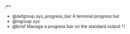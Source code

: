 /**
 * @defgroup    sys_progress_bar    A terminal progress bar
 * @ingroup     sys
 * @brief       Manage a progress bar on the standard output
 */
